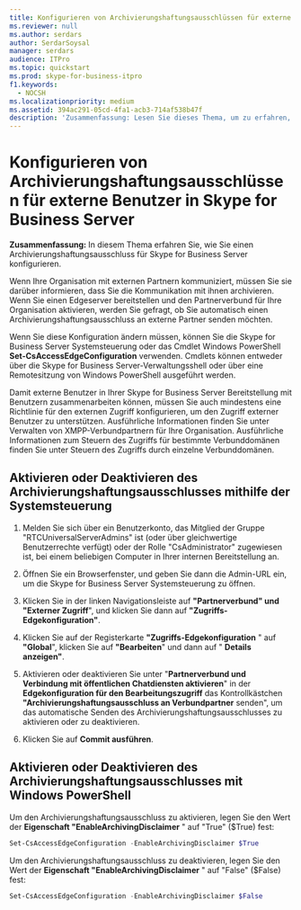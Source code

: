 ```yaml
---
title: Konfigurieren von Archivierungshaftungsausschlüssen für externe Benutzer in Skype for Business Server
ms.reviewer: null
ms.author: serdars
author: SerdarSoysal
manager: serdars
audience: ITPro
ms.topic: quickstart
ms.prod: skype-for-business-itpro
f1.keywords:
  - NOCSH
ms.localizationpriority: medium
ms.assetid: 394ac291-05cd-4fa1-acb3-714af538b47f
description: 'Zusammenfassung: Lesen Sie dieses Thema, um zu erfahren, wie Sie einen Archivierungshaftungsausschluss für Skype for Business Server konfigurieren.'
---
```


# <a name="configure-archiving-disclaimers-for-external-users-in-skype-for-business-server"></a>Konfigurieren von Archivierungshaftungsausschlüssen für externe Benutzer in Skype for Business Server
 
**Zusammenfassung:** In diesem Thema erfahren Sie, wie Sie einen Archivierungshaftungsausschluss für Skype for Business Server konfigurieren.
  
Wenn Ihre Organisation mit externen Partnern kommuniziert, müssen Sie sie darüber informieren, dass Sie die Kommunikation mit ihnen archivieren. Wenn Sie einen Edgeserver bereitstellen und den Partnerverbund für Ihre Organisation aktivieren, werden Sie gefragt, ob Sie automatisch einen Archivierungshaftungsausschluss an externe Partner senden möchten. 
  
Wenn Sie diese Konfiguration ändern müssen, können Sie die Skype for Business Server Systemsteuerung oder das Cmdlet Windows PowerShell **Set-CsAccessEdgeConfiguration** verwenden. Cmdlets können entweder über die Skype for Business Server-Verwaltungsshell oder über eine Remotesitzung von Windows PowerShell ausgeführt werden.
  
Damit externe Benutzer in Ihrer Skype for Business Server Bereitstellung mit Benutzern zusammenarbeiten können, müssen Sie auch mindestens eine Richtlinie für den externen Zugriff konfigurieren, um den Zugriff externer Benutzer zu unterstützen. Ausführliche Informationen finden Sie unter Verwalten von XMPP-Verbundpartnern für Ihre Organisation. Ausführliche Informationen zum Steuern des Zugriffs für bestimmte Verbunddomänen finden Sie unter Steuern des Zugriffs durch einzelne Verbunddomänen.
  
## <a name="enable-or-disable-archiving-disclaimer-using-the-control-panel"></a>Aktivieren oder Deaktivieren des Archivierungshaftungsausschlusses mithilfe der Systemsteuerung

1. Melden Sie sich über ein Benutzerkonto, das Mitglied der Gruppe "RTCUniversalServerAdmins" ist (oder über gleichwertige Benutzerrechte verfügt) oder der Rolle "CsAdministrator" zugewiesen ist, bei einem beliebigen Computer in Ihrer internen Bereitstellung an.
    
2. Öffnen Sie ein Browserfenster, und geben Sie dann die Admin-URL ein, um die Skype for Business Server Systemsteuerung zu öffnen. 
    
3. Klicken Sie in der linken Navigationsleiste auf **"Partnerverbund" und "Externer Zugriff**", und klicken Sie dann auf **"Zugriffs-Edgekonfiguration"**.
    
4. Klicken Sie auf der Registerkarte **"Zugriffs-Edgekonfiguration** " auf **"Global**", klicken Sie auf **"Bearbeiten**" und dann auf " **Details anzeigen"**.
    
5. Aktivieren oder deaktivieren Sie unter "**Partnerverbund und Verbindung mit öffentlichen Chatdiensten aktivieren**" in der **Edgekonfiguration für den Bearbeitungszugriff** das Kontrollkästchen **"Archivierungshaftungsausschluss an Verbundpartner** senden", um das automatische Senden des Archivierungshaftungsausschlusses zu aktivieren oder zu deaktivieren.
    
6. Klicken Sie auf **Commit ausführen**.
    
## <a name="enable-or-disable-archiving-disclaimer-using-windows-powershell"></a>Aktivieren oder Deaktivieren des Archivierungshaftungsausschlusses mit Windows PowerShell

Um den Archivierungshaftungsausschluss zu aktivieren, legen Sie den Wert der **Eigenschaft "EnableArchivingDisclaimer** " auf "True" ($True) fest:
  
```powershell
Set-CsAccessEdgeConfiguration -EnableArchivingDisclaimer $True
```

Um den Archivierungshaftungsausschluss zu deaktivieren, legen Sie den Wert der **Eigenschaft "EnableArchivingDisclaimer** " auf "False" ($False) fest:
  
```powershell
Set-CsAccessEdgeConfiguration -EnableArchivingDisclaimer $False
```


